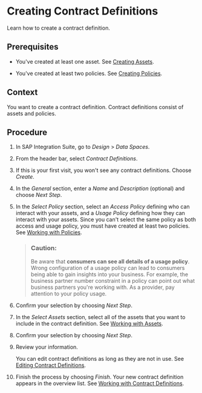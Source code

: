 <!-- loio7746d65034844c57b6245c55ce65bef8 -->

# Creating Contract Definitions

Learn how to create a contract definition.



<a name="loio7746d65034844c57b6245c55ce65bef8__prereq_p1n_n3m_2yb"/>

## Prerequisites

-   You've created at least one asset. See [Creating Assets](creating-assets-5e051be.md).

-   You've created at least two policies. See [Creating Policies](creating-policies-91458cf.md).




<a name="loio7746d65034844c57b6245c55ce65bef8__context_mqt_53m_2yb"/>

## Context

You want to create a contract definition. Contract definitions consist of assets and policies.



<a name="loio7746d65034844c57b6245c55ce65bef8__steps_l3l_v3m_2yb"/>

## Procedure

1.  In SAP Integration Suite, go to *Design* \> *Data Spaces*.

2.  From the header bar, select *Contract Definitions*.

3.  If this is your first visit, you won't see any contract definitions. Choose *Create*.

4.  In the *General* section, enter a *Name* and *Description* \(optional\) and choose *Next Step*.

5.  In the *Select Policy* section, select an *Access Policy* defining who can interact with your assets, and a *Usage Policy* defining how they can interact with your assets. Since you can't select the same policy as both access and usage policy, you must have created at least two policies. See [Working with Policies](working-with-policies-c930aed.md).

    > ### Caution:  
    > Be aware that **consumers can see all details of a usage policy**. Wrong configuration of a usage policy can lead to consumers being able to gain insights into your business. For example, the business partner number constraint in a policy can point out what business partners you're working with. As a provider, pay attention to your policy usage.

6.  Confirm your selection by choosing *Next Step*.

7.  In the *Select Assets* section, select all of the assets that you want to include in the contract definition. See [Working with Assets](working-with-assets-fa84319.md).

8.  Confirm your selection by choosing *Next Step*.

9.  Review your information.

    You can edit contract definitions as long as they are not in use. See [Editing Contract Definitions](editing-contract-definitions-38d141b.md).

10. Finish the process by choosing *Finish*. Your new contract definition appears in the overview list. See [Working with Contract Definitions](working-with-contract-definitions-f136d72.md).


